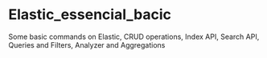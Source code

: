 # Elastic_essencial_bacic
Some basic commands on Elastic, CRUD operations, Index API, Search API, Queries and Filters, Analyzer and Aggregations
